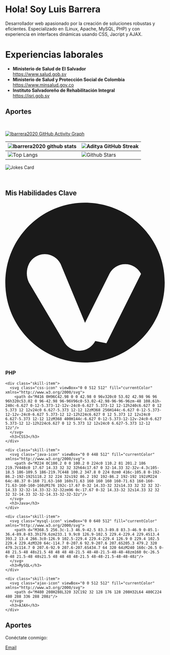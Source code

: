 <div class="profile-container">
  <h1>Hola! Soy Luis Barrera</h1>
  <p>Desarrollador web apasionado por la creaci&oacute;n de soluciones robustas y eficientes. Especializado en (Linux, Apache, MySQL, PHP) y con experiencia en interfaces din&aacute;micas usando CSS, Jacript y AJAX.</p>
  <h1>Experiencias laborales</h1>
  <div class="container">
        <ul>
            <li>
                <div class="ministry-info">
                    <strong>Ministerio de Salud de El Salvador</strong>
                    <br><a href="https://www.salud.gob.sv/" target="_blank">https://www.salud.gob.sv</a>
                </div>
            </li>
            <li>
                <div class="ministry-info">
                    <strong>Ministerio de Salud y Protecci&oacute;n Social de Colombia</strong>
                    <br>
                    <a href="https://www.minsalud.gov.co/" target="_blank">https://www.minsalud.gov.co</a>
                </div>
            </li>
            <li>
                <div class="ministry-info">
                    <strong>Instituto Salvadore&ntilde;o de Rehabilitaci&oacute;n Integral</strong>
                    <br>
                    <a href="https://isri.gob.sv/" target="_blank">https://isri.gob.sv</a>
                </div>
            </li>
        </ul>
    </div>
  <h2>Aportes</h2>
  <br>
  
[![lbarrera2020 GitHub Activity Graph](https://activity-graph.herokuapp.com/graph?username=Aditya664&theme=tokyonight)](https://git.io/praveenscience)

| ![lbarrera2020 github stats](https://github-readme-stats.vercel.app/api?username=Aditya664&show_icons=true&theme=tokyonight) | ![Aditya GitHub Streak](https://github-readme-streak-stats.herokuapp.com/?user=Aditya664&theme=tokyonight) |
| --- | --- |
| ![Top Langs](https://github-readme-stats.vercel.app/api/top-langs/?username=Aditya664&theme=tokyonight) | ![Github Stars](https://github-readme-stats.vercel.app/api?username=Aditya664&show_icons=true&locale=en&count_private=true&hide_rank=true&custom_title=My%20GitHub%20Stats&disable_animations=true&theme=tokyonight) |

![Jokes Card](https://readme-jokes.vercel.app/api?theme=tokyonight)


<br>


  <h2>Mis Habilidades Clave</h2>
  <div class="skills-grid">
    <div class="skill-item">
      <svg class="php-icon" viewBox="0 0 128 128" fill="currentColor" xmlns="http://www.w3.org/2000/svg">
        <path d="M64 0C28.7 0 0 28.7 0 64s28.7 64 64 64 64-28.7 64-64S99.3 0 64 0zM72.2 110.8c-2.3 4.6-7.3 7.8-12.7 7.8s-10.4-3.2-12.7-7.8L19 64c-2.3-4.6-2.3-10.4 0-15s7.3-7.8 12.7-7.8c5.4 0 10.4 3.2 12.7 7.8L64 96.2l19.6-39.2c2.3-4.6 7.3-7.8 12.7-7.8s10.4 3.2 12.7 7.8l-27.8 55.6z"/>
      </svg>
      <h3>PHP</h3>
    </div>

    <div class="skill-item">
      <svg class="css-icon" viewBox="0 0 512 512" fill="currentColor" xmlns="http://www.w3.org/2000/svg">
        <path d="M416 0H96C42.98 0 0 42.98 0 96v320c0 53.02 42.98 96 96 96h320c53.02 0 96-42.98 96-96V96c0-53.02-42.98-96-96-96zm-48 108.61h-240c-6.627 0-12-5.373-12-12v-24c0-6.627 5.373-12 12-12h240c6.627 0 12 5.373 12 12v24c0 6.627-5.373 12-12 12zM368 256H144c-6.627 0-12-5.373-12-12v-24c0-6.627 5.373-12 12-12h224c6.627 0 12 5.373 12 12v24c0 6.627-5.373 12-12 12zM368 400H144c-6.627 0-12-5.373-12-12v-24c0-6.627 5.373-12 12-12h224c6.627 0 12 5.373 12 12v24c0 6.627-5.373 12-12 12z"/>
      </svg>
      <h3>CSS3</h3>
    </div>

    <div class="skill-item">
      <svg class="java-icon" viewBox="0 0 448 512" fill="currentColor" xmlns="http://www.w3.org/2000/svg">
        <path d="M224 0C100.2 0 0 100.2 0 224c0 110.2 81 201.2 186 219.7V448c0 17.67 14.33 32 32 32h64c17.67 0 32-14.33 32-32v-4.3c105-18.5 186-109.5 186-219.7C448 100.2 347.8 0 224 0zm0 416c-105.8 0-192-86.2-192-192S118.2 32 224 32s192 86.2 192 192-86.2 192-192 192zM224 64c-88.37 0-160 71.63-160 160s71.63 160 160 160 160-71.63 160-160-71.63-160-160-160zM176 192c-17.67 0-32 14.33-32 32s14.33 32 32 32 32-14.33 32-32-14.33-32-32-32zm96 0c-17.67 0-32 14.33-32 32s14.33 32 32 32 32-14.33 32-32-14.33-32-32-32z"/>
      </svg>
      <h3>Java</h3>
    </div>

    <div class="skill-item">
      <svg class="mysql-icon" viewBox="0 0 640 512" fill="currentColor" xmlns="http://www.w3.org/2000/svg">
        <path d="M368.5 256.3c-1.3 46.9-42.5 83.3-89.8 83.3-46.9 0-85.1-36.4-89.8-83.3h179.6zm233.1 9.9c0 126.9-102.5 229.4-229.4 229.4S13.4 393.2 13.4 266.3c0-126.9 102.5-229.4 229.4-229.4 126.9 0 229.4 102.5 229.4 229.4zM320 64c-114.7 0-207.6 92.9-207.6 207.6S205.3 479.2 320 479.2c114.7 0 207.6-92.9 207.6-207.6S434.7 64 320 64zM240 160c-26.5 0-48 21.5-48 48s21.5 48 48 48 48-21.5 48-48-21.5-48-48-48zm160 0c-26.5 0-48 21.5-48 48s21.5 48 48 48 48-21.5 48-48-21.5-48-48-48z"/>
      </svg>
      <h3>MySQL</h3>
    </div>

    <div class="skill-item">
      <svg class="ajax-icon" viewBox="0 0 512 512" fill="currentColor" xmlns="http://www.w3.org/2000/svg">
        <path d="M480 208H288L320 32C192 32 128 176 128 208H32L64 480C224 480 288 336 288 208z"/>
      </svg>
      <h3>AJAX</h3>
    </div>
  </div>
<h2>Aportes</h2>
  <div class="footer">
    <p>Conéctate conmigo:</p>
    <div class="social-links">
      <a href="mailto:lbarrerac@gmail.com">Email</a>
    </div>
  </div>
</div>
